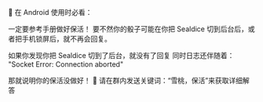 📱 在 Android 使用时必看：

一定要参考手册做好保活！
要不然你的骰子可能在你把 Sealdice 切到后台后，或者把手机锁屏后，就不再会回复。

如果你发现你把 Sealdice 切到了后台，就没有了回复
同时日志还伴随着：
"Socket Error: Connection aborted"

那就说明你的保活没做好！
📌 请在群内发送关键词：“雪桃，保活”来获取详细解答